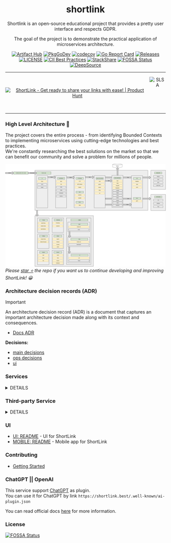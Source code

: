 <div align="center">

# shortlink 

Shortlink is an open-source educational project that provides a pretty user interface and respects GDPR. 

The goal of the project is to demonstrate the practical application of microservices architecture.

[![Artifact Hub](https://img.shields.io/endpoint?url=https://artifacthub.io/badge/repository/shortlink)](https://artifacthub.io/packages/search?repo=shortlink)
[![PkgGoDev](https://pkg.go.dev/badge/mod/github.com/shortlink-org/shortlink)](https://pkg.go.dev/mod/github.com/shortlink-org/shortlink)
[![codecov](https://codecov.io/gh/shortlink-org/shortlink/branch/main/graph/badge.svg?token=Wxz5bI4QzF)](https://codecov.io/gh/shortlink-org/shortlink)
[![Go Report Card](https://goreportcard.com/badge/github.com/shortlink-org/shortlink)](https://goreportcard.com/report/github.com/shortlink-org/shortlink)
[![Releases](https://img.shields.io/github/release-pre/shortlink-org/shortlink.svg)](https://github.com/shortlink-org/shortlink/releases)
[![LICENSE](https://img.shields.io/github/license/shortlink-org/shortlink.svg)](https://github.com/shortlink-org/shortlink/blob/main/LICENSE)
[![CII Best Practices](https://bestpractices.coreinfrastructure.org/projects/3510/badge)](https://bestpractices.coreinfrastructure.org/projects/3510)
[![StackShare](http://img.shields.io/badge/tech-stack-0690fa.svg?style=flat)](https://stackshare.io/shortlink-org/shortlink)
[![FOSSA Status](https://app.fossa.com/api/projects/custom%2B396%2Fgithub.com%2Fshortlink-org%2Fshortlink.svg?type=shield)](https://app.fossa.com/projects/custom%2B396%2Fgithub.com%2Fshortlink-org%2Fshortlink?ref=badge_shield)
[![DeepSource](https://app.deepsource.com/gh/shortlink-org/shortlink.svg/?label=active+issues&show_trend=true&token=DL-zlqtnyx6CvlHCroG0Jdx5)](https://app.deepsource.com/gh/shortlink-org/shortlink/)

<hr />

<div style="align-items: center; display: flex;">
  <a href="https://www.producthunt.com/posts/shortlink-2?utm_source=badge-featured&utm_medium=badge&utm_souce=badge-shortlink&#0045;2" target="_blank"><img src="https://api.producthunt.com/widgets/embed-image/v1/featured.svg?post_id=374140&theme=light" alt="ShortLink - Get&#0032;ready&#0032;to&#0032;share&#0032;your&#0032;links&#0032;with&#0032;ease&#0033; | Product Hunt" style="width: 250px; height: 54px;" width="250" height="54" /></a>
  <img height="100px" src="https://slsa.dev/images/SLSA-Badge-full-level1.svg" alt="SLSA">
</div>

</div>
<hr />

### High Level Architecture 🚀

The project covers the entire process - from identifying Bounded Contexts to implementing microservices using
cutting-edge technologies and best practices.  
We're constantly researching the best solutions on the market so that we can benefit our
community and solve a problem for millions of people.

![shortlink-architecture](./docs/shortlink-architecture.png)
_Please [star ⭐](https://github.com/shortlink-org/shortlink/stargazers) the repo if you want us to continue developing and improving ShortLink! 😀_


### Architecture decision records (ADR)

> [!IMPORTANT]
> An architecture decision record (ADR) is a document that captures an important architecture decision 
made along with its context and consequences.
>
>+ [Docs ADR](https://github.com/joelparkerhenderson/architecture-decision-record)

**Decisions:**
  + [main decisions](./docs/ADR/README.md)
  + [ops decisions](./ops/docs/ADR/README.md)
  + [ui](./ui/nx-monorepo/docs/ADR/README.md)

### Services

<details><summary>DETAILS</summary>
<p>

| Bounded Context       | Service          | Description                                                                       | Language/Framework | Docs                                                                        | Status                                                                                                                                                                  |
|-----------------------|------------------|-----------------------------------------------------------------------------------|--------------------|-----------------------------------------------------------------------------|-------------------------------------------------------------------------------------------------------------------------------------------------------------------------|
| API Boundary          | api-cloudevents  | Internal GateWay                                                                  | Go                 | [docs](./internal/services/api-gateway/README.md)                           | [![App Status](https://argo.shortlink.best/api/badge?name=shortlink-api-cloudevents&revision=true)](https://argo.shortlink.best/applications/shortlink-api-cloudevents) |
| API Boundary          | api-graphql      | Internal GateWay                                                                  | Go                 | [docs](./internal/services/api-gateway/README.md)                           | [![App Status](https://argo.shortlink.best/api/badge?name=shortlink-api-graphql&revision=true)](https://argo.shortlink.best/applications/shortlink-api-graphql)         |
| API Boundary          | api-grpc-web     | Internal GateWay                                                                  | Go                 | [docs](./internal/services/api-gateway/README.md)                           | [![App Status](https://argo.shortlink.best/api/badge?name=shortlink-api-grpc-web&revision=true)](https://argo.shortlink.best/applications/shortlink-api-grpc-web)       |
| API Boundary          | api-http         | Internal GateWay                                                                  | Go                 | [docs](./internal/services/api-gateway/README.md)                           | [![App Status](https://argo.shortlink.best/api/badge?name=shortlink-api-http&revision=true)](https://argo.shortlink.best/applications/shortlink-api-http)               |
| API Boundary          | api-ws           | Websocket service                                                                 | Go                 | [docs](./internal/services/api-gateway/gateways/ws/README.md)               | [![App Status](https://argo.shortlink.best/api/badge?name=shortlink-api-ws&revision=true)](https://argo.shortlink.best/applications/shortlink-api-ws)                   |
| API Boundary          | bff-web          | BFF for web                                                                       | Go                 | [docs](./internal/services/bff-web/README.md)                               | [![App Status](https://argo.shortlink.best/api/badge?name=shortlink-bff-web&revision=true)](https://argo.shortlink.best/applications/shortlink-bff-web)                 |
| Payment Boundary      | billing          | Billing service                                                                   | Go                 | [docs](./internal/services/billing/README.md)                               | [![App Status](https://argo.shortlink.best/api/badge?name=shortlink-billing&revision=true)](https://argo.shortlink.best/applications/shortlink-billing)                 |
| Payment Boundary      | wallet           | Wallet service                                                                    | Go (Solidity)      | [docs](./internal/services/wallet/README.md)                                |                                                                                                                                                                         |
| Notification Boundary | bot              | Telegram bot                                                                      | JAVA               | [docs](./internal/services/bot/README.md)                                   |                                                                                                                                                                         |                                                                    
| Notification Boundary | newsletter       | Newsletter service                                                                | Rust               | [docs](./internal/services/newsletter/README.md)                            | [![App Status](https://argo.shortlink.best/api/badge?name=shortlink-newsletter&revision=true)](https://argo.shortlink.best/applications/shortlink-newsletter)           |                                                              
| Notification Boundary | notify           | Send notify to smtp, slack, telegram                                              | Go                 | [docs](./internal/services/notify/README.md)                                | [![App Status](https://argo.shortlink.best/api/badge?name=shortlink-notify&revision=true)](https://argo.shortlink.best/applications/shortlink-notify)                   |                                                                  
| Chat Boundary         | chat             | Chat service                                                                      | Elixir (Phoenix)   | [docs](./internal/services/chat/README.md)                                  | [![App Status](https://argo.shortlink.best/api/badge?name=shortlink-chat&revision=true)](https://argo.shortlink.best/applications/shortlink-chat)                       |                                                                   
| Integration Boundary  | chrome-extension | Chrome extension                                                                  | JavaScript         | [docs](./internal/extension/chrome-extension/README.md)                     |                                                                                                                                                                         |                                                                         
| Integration Boundary  | ai-plugin        | ChatGPT plugin                                                                    | JSON               | [docs](./ui/nx-monorepo/packages/landing/public/.well-known/ai-plugin.json) |                                                                                                                                                                         |
| ShortDB Boundary      | shortdb          | Custom database                                                                   | Go                 | [docs](./internal/services/shortdb/README.md)                               | [![App Status](https://argo.shortlink.best/api/badge?name=shortldb&revision=true)](https://argo.shortlink.best/applications/shortldb)                                   |                                                                          
| ShortDB Boundary      | shortdb-operator | Kubernetes Operator for [shortdb](./internal/services/shortdb/README.md) database | Go                 | [docs](./internal/services/shortdb-operator/README.md)                      | [![App Status](https://argo.shortlink.best/api/badge?name=shortldb-operator&revision=true)](https://argo.shortlink.best/applications/shortldb-operator)                 |                                                                 
| Platform Boundary     | csi              | CSI example                                                                       | Go                 | [docs](./internal/services/csi/README.md)                                   | [![App Status](https://argo.shortlink.best/api/badge?name=shortlink-csi&revision=true)](https://argo.shortlink.best/applications/shortlink-csi)                         |                                                                     
| Platform Boundary     | logger           | Logger service                                                                    | Go                 | [docs](./internal/services/logger/README.md)                                | [![App Status](https://argo.shortlink.best/api/badge?name=shortlink-logger&revision=true)](https://argo.shortlink.best/applications/shortlink-logger)                   |                                                                  
| Platform Boundary     | shortctl         | Shortlink CLI                                                                     | Go                 | [docs](./internal/services/cli/README.md)                                   |                                                                                                                                                                         |                                                                   
| Link Boundary         | link             | Link service                                                                      | Go                 | [docs](./internal/services/api-gateway/README.md)                           | [![App Status](https://argo.shortlink.best/api/badge?name=shortlink-link&revision=true)](https://argo.shortlink.best/applications/shortlink-link)                       |                                                                    
| Link Boundary         | proxy            | Proxy service for redirect to original URL                                        | TypeScript         | [docs](./internal/services/proxy/README.md)                                 | [![App Status](https://argo.shortlink.best/api/badge?name=shortlink-proxy&revision=true)](https://argo.shortlink.best/applications/shortlink-proxy)                     |                                                                   
| Link Boundary         | metadata         | Parser site by API                                                                | Go                 | [docs](./internal/services/metadata/README.md)                              | [![App Status](https://argo.shortlink.best/api/badge?name=shortlink-metadata&revision=true)](https://argo.shortlink.best/applications/shortlink-metadata)               |                                                                
| Marketing Boundary    | referral         | Referral program                                                                  | Python             | [docs](./internal/services/referral/README.md)                              | [![App Status](https://argo.shortlink.best/api/badge?name=shortlink-referral&revision=true)](https://argo.shortlink.best/applications/shortlink-referral)               |                                                                
| Marketing Boundary    | stats            | Stats service                                                                     | CPP                | [docs](./internal/services/stats/README.md)                                 | [![App Status](https://argo.shortlink.best/api/badge?name=shortlink-stats&revision=true)](https://argo.shortlink.best/applications/shortlink-stats)                     |                                                                   
| Marketing Boundary    | reports          | Report service                                                                    | Go (Temporaal)     | [docs](./internal/services/report/README.md)                                | [![App Status](https://argo.shortlink.best/api/badge?name=shortlink-report&revision=true)](https://argo.shortlink.best/applications/shortlink-stats)                    |                                                                   
| Marketing Boundary    | gamification     | Gamification service                                                              | Coming soon        | [docs](./internal/services/gamification/README.md)                          | [![App Status](https://argo.shortlink.best/api/badge?name=shortlink-gamification&revision=true)](https://argo.shortlink.best/applications/shortlink-stats)              |                                                                   
| Delivery Boundary     | merch            | Merch store                                                                       | Go (Dapr)          | [docs](./internal/services/merch/README.md)                                 | [![App Status](https://argo.shortlink.best/api/badge?name=shortlink-merch&revision=true)](https://argo.shortlink.best/applications/shortlink-merch)                     |                                                                   
| Delivery Boundary     | support          | Support service                                                                   | PHP                | [docs](./internal/services/support/README.md)                               | [![App Status](https://argo.shortlink.best/api/badge?name=shortlink-support&revision=true)](https://argo.shortlink.best/applications/shortlink-support)                 |                                                                 
| Search Boundary       | search           | Search service                                                                    | Coming soon        | [docs](./internal/services/search/README.md)                                | [![App Status](https://argo.shortlink.best/api/badge?name=shortlink-search&revision=true)](https://argo.shortlink.best/applications/shortlink-search)                   |                                                                  

</p>
</details>

### Third-party Service

<details><summary>DETAILS</summary>
<p>

| Service       | Description                                                             | Language/Framework | Docs                                                | Status                                                                                                                                                  |
|---------------|-------------------------------------------------------------------------|--------------------|-----------------------------------------------------|---------------------------------------------------------------------------------------------------------------------------------------------------------|
| ory/kratos    | User management service                                                 | Go                 | [docs](https://www.ory.sh/kratos/docs/)             | [![App Status](https://argo.shortlink.best/api/badge?name=auth&revision=true)](https://argo.shortlink.best/applications/auth)                     |          
| ory/hydra     | OAuth 2.0 Provider                                                      | Go                 | [docs](https://www.ory.sh/keto/docs/)               | [![App Status](https://argo.shortlink.best/api/badge?name=auth&revision=true)](https://argo.shortlink.best/applications/auth)                     |          
| backstage     | Backstage is an open platform for building developer portals.           | TypeScript         | [docs](https://backstage.io/docs/)                  | [![App Status](https://argo.shortlink.best/api/badge?name=backstage&revision=true)](https://argo.shortlink.best/applications/backstage)           |    
| grafana       | Grafana is the open source analytics & monitoring solution for          | More               | [docs](https://grafana.com/docs/)                   | [![App Status](https://argo.shortlink.best/api/badge?name=grafana&revision=true)](https://argo.shortlink.best/applications/grafana)               |       
| cert-manager  | Automatically provision and manage TLS certificates in Kubernetes       | Go                 | [docs](https://cert-manager.io/docs/)               | [![App Status](https://argo.shortlink.best/api/badge?name=cert-manager&revision=true)](https://argo.shortlink.best/applications/cert-manager)     |  
| istio         | Istio is an open platform to connect, manage, and secure microservices. | Go                 | [docs](https://istio.io/latest/docs/)               | [![App Status](https://argo.shortlink.best/api/badge?name=istio&revision=true)](https://argo.shortlink.best/applications/istio)                   |         
| nginx-ingress | Ingress controller for Kubernetes using NGINX                           | Go                 | [docs](https://kubernetes.github.io/ingress-nginx/) | [![App Status](https://argo.shortlink.best/api/badge?name=nginx-ingress&revision=true)](https://argo.shortlink.best/applications/nginx-ingress)   | 
| kafka         | Kafka is used as a message broker                                       | Java               | [docs](https://kafka.apache.org/)                   | [![App Status](https://argo.shortlink.best/api/badge?name=kafka&revision=true)](https://argo.shortlink.best/applications/kafka)                   |         
| keycloak      | Keycloak is an open source identity and access management solution      | Java               | [docs](https://www.keycloak.org/documentation.html) | [![App Status](https://argo.shortlink.best/api/badge?name=keycloak&revision=true)](https://argo.shortlink.best/applications/keycloak)             | 

</p>
</details>

### UI

 - [UI: README](./ui/nx-monorepo/README.md) - UI for ShortLink
 - [MOBILE: README](./ui/mobile/README.md) - Mobile app for ShortLink

### Contributing

 - [Getting Started](./CONTRIBUTING.md#getting-started)

### ChatGPT || OpenAI

This service support [ChatGPT](https://chat.openai.com/chat) as plugin.  
You can use it for ChatGPT by link `https://shortlink.best/.well-known/ai-plugin.json`

You can read official docs [here](https://platform.openai.com/docs/plugins/getting-started/running-a-plugin) for more information.

### License

[![FOSSA Status](https://app.fossa.com/api/projects/custom%2B396%2Fgithub.com%2Fshortlink-org%2Fshortlink.svg?type=large)](https://app.fossa.com/projects/custom%2B396%2Fgithub.com%2Fshortlink-org%2Fshortlink?ref=badge_large)

[mergify]: https://mergify.io

[mergify-status]: https://img.shields.io/endpoint.svg?url=https://dashboard.mergify.io/badges/shortlink-org/shortlink&style=flat
